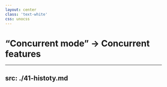```yaml
---
layout: center
class: 'text-white'
css: unocss
---
```

#  “Concurrent mode” -> Concurrent features

---
src: ./41-histoty.md
---
